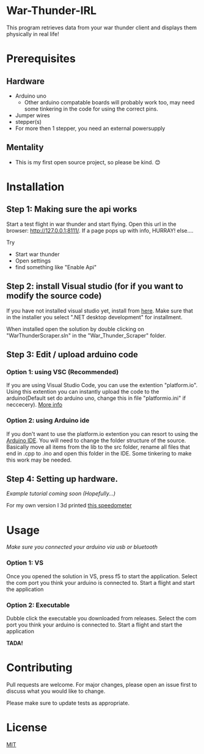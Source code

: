 # War-Thunder-IRL
This program retrieves data from your war thunder client and displays them physically in real life!

# Prerequisites
## Hardware
 - Arduino uno 
    - Other arduino compatable boards will probably work too, may need some tinkering in the code for using the correct pins.
 - Jumper wires
 - stepper(s)
 - For more then 1 stepper, you need an external powersupply
 
 ## Mentality
  - This is my first open source project, so please be kind. 😊
 
# Installation
## Step 1: Making sure the api works
Start a test flight in war thunder and start flying.
Open this url in the browser: http://127.0.0.1:8111/. If a page pops up with info, HURRAY! else....

Try
 - Start war thunder
 - Open settings
 - find something like "Enable Api"

## Step 2: install Visual studio (for if you want to modify the source code)
If you have not installed visual studio yet, install from [here](https://visualstudio.microsoft.com/).
Make sure that in the installer you select ".NET desktop development" for installment.

When installed open the solution by double clicking on "WarThunderScraper.sln" in the "War_Thunder_Scraper" folder. 

## Step 3: Edit / upload arduino code
### Option 1: using VSC (Recommended)
If you are using Visual Studio Code, you can use the extention "platform.io". Using this extention you can instantly
 upload the code to the arduino(Default set do arduino uno, change this in file "platformio.ini" if neccecery).
 [More info](https://docs.platformio.org/en/latest/integration/ide/vscode.html#quick-start)
  
### Option 2: using Arduino ide
If you don't want to use the platform.io extention you can resort to using the [Arduino IDE](https://www.arduino.cc/en/Main/Software).
You will need to change the folder structure of the source. Basically move all items from the lib to the src folder, rename all files that end
in .cpp to .ino and open this folder in the IDE. Some tinkering to make this work may be needed.

## Step 4: Setting up hardware.
*Example tutorial coming soon (Hopefully...)*

For my own version I 3d printed [this speedometer](https://www.thingiverse.com/thing:3745020) 

# Usage
*Make sure you connected your arduino via usb or bluetooth*
### Option 1: VS
Once you opened the solution in VS, press f5 to start the application. Select the com port you think your arduino is connected to. 
Start a flight and start the application

### Option 2: Executable
Dubble click the executable you downloaded from releases. Select the com port you think your arduino is connected to. 
Start a flight and start the application

**TADA!**

# Contributing
Pull requests are welcome. For major changes, please open an issue first to discuss what you would like to change.

Please make sure to update tests as appropriate.

# License
[MIT](https://choosealicense.com/licenses/mit/)
